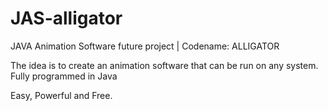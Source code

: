 # JAS-alligator
JAVA Animation Software future project | Codename: ALLIGATOR

The idea is to create an animation software that can be run on any system.
Fully programmed in Java

Easy, Powerful and Free.
